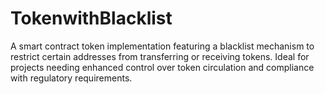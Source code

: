 # TokenwithBlacklist
A smart contract token implementation featuring a blacklist mechanism to restrict certain addresses from transferring or receiving tokens. Ideal for projects needing enhanced control over token circulation and compliance with regulatory requirements.
